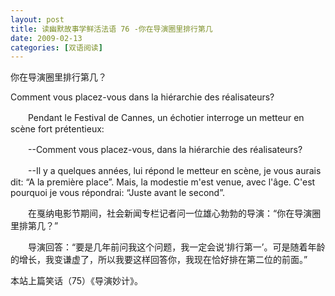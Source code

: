 ```yaml
---
layout: post
title: 读幽默故事学鲜活法语 76 -你在导演圈里排行第几
date: 2009-02-13
categories: [双语阅读]  
---
```


你在导演圈里排行第几？

Comment vous placez-vous dans la hiérarchie des réalisateurs?

　　Pendant le Festival de Cannes, un échotier interroge un metteur en scène fort prétentieux:

　　--Comment vous placez-vous, dans la hiérarchie des réalisateurs?

　　--Il y a quelques années, lui répond le metteur en scène, je vous aurais dit: “A la première place”. Mais, la modestie m'est venue, avec l'âge. C'est pourquoi je vous répondrai: “Juste avant le second”.



　　在戛纳电影节期间，社会新闻专栏记者问一位雄心勃勃的导演：“你在导演圈里排第几？”

　　导演回答：“要是几年前问我这个问题，我一定会说‘排行第一’。可是随着年龄的增长，我变谦虚了，所以我要这样回答你，我现在恰好排在第二位的前面。”



本站上篇笑话（75）《导演妙计》。
